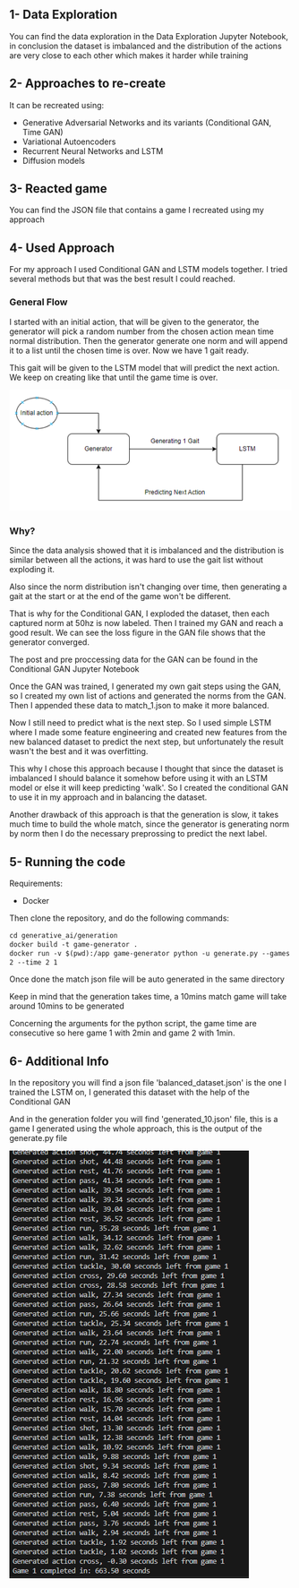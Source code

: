 ## 1- Data Exploration

You can find the data exploration in the Data Exploration Jupyter Notebook, in conclusion the dataset is imbalanced and the distribution of the actions are very close to each other which makes it harder while training

## 2- Approaches to re-create

It can be recreated using:
- Generative Adversarial Networks and its variants (Conditional GAN, Time GAN)
- Variational Autoencoders
- Recurrent Neural Networks and LSTM
- Diffusion models

## 3- Reacted game

You can find the JSON file that contains a game I recreated using my approach

## 4- Used Approach

For my approach I used Conditional GAN and LSTM models together. I tried several methods but that was the best result I could reached.

### General Flow

I started with an initial action, that will be given to the generator, the generator will pick a random number from the chosen action mean time normal distribution. Then the generator generate one norm and will append it to a list until the chosen time is over. Now we have 1 gait ready. 

This gait will be given to the LSTM model that will predict the next action. We keep on creating like that until the game time is over.

![General Flow](image.png)

### Why?

Since the data analysis showed that it is imbalanced and the distribution is similar between  all the actions, it was hard to use the gait list without exploding it. 

Also since the norm distribution isn't changing over time, then generating a gait at the start or at the end of the game won't be different.

That is why for the Conditional GAN, I exploded the dataset, then each captured norm at 50hz is now labeled. Then I trained my GAN and reach a good result. We can see the loss figure in the GAN file shows that the generator converged.

The post and pre proccessing data for the GAN can be found in the Conditional GAN Jupyter Notebook

Once the GAN was trained, I generated my own gait steps using the GAN, so I created my own list of actions and generated the norms from the GAN. Then I appended these data to match_1.json to make it more balanced.

Now I still need to predict what is the next step. So I used simple LSTM where I made some feature engineering and created new features from the new balanced dataset to predict the next step, but unfortunately the result wasn't the best and it was overfitting.

This why I chose this approach because I thought that since the dataset is imbalanced I should balance it somehow before using it with an LSTM model or else it will keep predicting 'walk'. So I created the conditional GAN to use it in my approach and in balancing the dataset.

Another drawback of this approach is that the generation is slow, it takes much time to build the whole match, since the generator is generating norm by norm then I do the necessary preprossing to predict the next label.

## 5- Running the code

Requirements:
- Docker

Then clone the repository, and do the following commands:
```
cd generative_ai/generation
docker build -t game-generator .
docker run -v $(pwd):/app game-generator python -u generate.py --games 2 --time 2 1
```

Once done the match json file will be auto generated in the same directory

Keep in mind that the generation takes time, a 10mins match game will take around 10mins to be generated

Concerning the arguments for the python script, the game time are consecutive so here game 1 with 2min and game 2 with 1min.

## 6- Additional Info

In the repository you will find a json file 'balanced_dataset.json' is the one I trained the LSTM on, I generated this dataset with the help of the Conditional GAN

And in the generation folder you will find 'generated_10.json' file, this is a game I generated using the whole approach, this is the output of the generate.py file

![Generate.py output](imga2.png)
